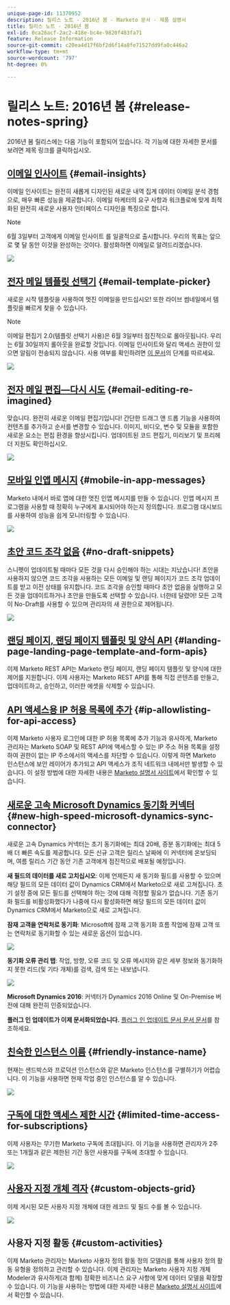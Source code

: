 ```yaml
---
unique-page-id: 11370952
description: 릴리스 노트 - 2016년 봄 - Marketo 문서 - 제품 설명서
title: 릴리스 노트 - 2016년 봄
exl-id: 0ca26acf-2ac2-418e-bc4e-9820f483fa71
feature: Release Information
source-git-commit: c20ea4d17f6bf2d6f14a8fe71527dd9fa0c446a2
workflow-type: tm+mt
source-wordcount: '797'
ht-degree: 0%

---
```


# 릴리스 노트: 2016년 봄 {#release-notes-spring}

2016년 봄 릴리스에는 다음 기능이 포함되어 있습니다. 각 기능에 대한 자세한 문서를 보려면 제목 링크를 클릭하십시오.

## [이메일 인사이트](/help/marketo/product-docs/reporting/email-insights/email-insights-overview.md) {#email-insights}

이메일 인사이트는 완전히 새롭게 디자인된 새로운 내역 집계 데이터 이메일 분석 경험으로, 매우 빠른 성능을 제공합니다. 이메일 마케터의 요구 사항과 워크플로에 맞게 최적화된 완전히 새로운 사용자 인터페이스 디자인을 특징으로 합니다.

>[!NOTE]
>
>6월 3일부터 고객에게 이메일 인사이트 를 일괄적으로 출시합니다. 우리의 목표는 앞으로 몇 달 동안 이것을 완성하는 것이다. 활성화하면 이메일로 알려드리겠습니다.

![](assets/two.png)

## [전자 메일 템플릿 선택기](/help/marketo/product-docs/email-marketing/general/email-editor-2/email-template-picker-overview.md) {#email-template-picker}

새로운 시작 템플릿을 사용하여 멋진 이메일을 만드십시오! 또한 라이브 썸네일에서 템플릿을 빠르게 찾을 수 있습니다.

>[!NOTE]
>
>이메일 편집기 2.0(템플릿 선택기 사용)은 6월 3일부터 점진적으로 롤아웃됩니다. 우리는 6월 30일까지 롤아웃을 완료할 것입니다. 이메일 인사이트와 달리 액세스 권한이 있으면 알림이 전송되지 않습니다. 사용 여부를 확인하려면 [이 문서](/help/marketo/product-docs/email-marketing/general/email-editor-2/transitioning-to-email-editor-2-0.md)의 단계를 따르세요.

![](assets/5-29-home-starter-templates.png)

## [전자 메일 편집—다시 시도](/help/marketo/product-docs/email-marketing/general/email-editor-2/email-editor-v2-0-overview.md) {#email-editing-re-imagined}

맞습니다. 완전히 새로운 이메일 편집기입니다! 간단한 드래그 앤 드롭 기능을 사용하여 컨텐츠를 추가하고 순서를 변경할 수 있습니다. 이미지, 비디오, 변수 및 모듈을 포함한 새로운 요소는 편집 환경을 향상시킵니다. 업데이트된 코드 편집기, 미리보기 및 프리헤더 지원도 확인하십시오.

![](assets/17a-29-modules-next.png)

## [모바일 인앱 메시지](/help/marketo/product-docs/mobile-marketing/in-app-messages/understanding-in-app-messages.md) {#mobile-in-app-messages}

Marketo 내에서 바로 앱에 대한 멋진 인앱 메시지를 만들 수 있습니다. 인앱 메시지 프로그램을 사용할 때 정확히 누구에게 표시되어야 하는지 정의합니다. 프로그램 대시보드를 사용하여 성능을 쉽게 모니터링할 수 있습니다.

![](assets/pasted-image-at-2016-05-24-09-45-am.png)

## [초안 코드 조각 없음](/help/marketo/product-docs/administration/users-and-roles/enable-no-draft-for-snippets.md) {#no-draft-snippets}

스니펫이 업데이트될 때마다 모든 것을 다시 승인해야 하는 시대는 지났습니다! 초안을 사용하지 않으면 코드 조각을 사용하는 모든 이메일 및 랜딩 페이지가 코드 조각 업데이트를 받고 이전 상태를 유지합니다. 코드 조각을 승인할 때마다 초안 없음을 실행하고 모든 것을 업데이트하거나 초안을 만들도록 선택할 수 있습니다. 너한테 달렸어! 모든 고객이 No-Draft를 사용할 수 있으며 관리자의 새 권한으로 제어됩니다.

![](assets/image2016-5-16-15-3a41-3a17.png)

## [랜딩 페이지, 랜딩 페이지 템플릿 및 양식 API](https://developers.marketo.com/blog/spring-2016-updates/) {#landing-page-landing-page-template-and-form-apis}

이제 Marketo REST API는 Marketo 랜딩 페이지, 랜딩 페이지 템플릿 및 양식에 대한 제어를 지원합니다. 이제 사용자는 Marketo REST API를 통해 직접 콘텐츠를 만들고, 업데이트하고, 승인하고, 이러한 에셋을 삭제할 수 있습니다.

## [API 액세스용 IP 허용 목록에 추가](/help/marketo/product-docs/administration/additional-integrations/create-an-allowlist-for-ip-based-api-access.md) {#ip-allowlisting-for-api-access}

이제 Marketo 사용자 로그인에 대한 IP 허용 목록에 추가 기능과 유사하게, Marketo 관리자는 Marketo SOAP 및 REST API에 액세스할 수 있는 IP 주소 허용 목록을 설정하여 권한이 없는 IP 주소에서의 액세스를 차단할 수 있습니다. 이렇게 하면 Marketo 인스턴스에 보안 레이어가 추가되고 API 액세스가 조직 네트워크 내에서만 발생할 수 있습니다. 이 설정 방법에 대한 자세한 내용은 [Marketo 설명서 사이트](/help/marketo/product-docs/administration/additional-integrations/create-an-allowlist-for-ip-based-api-access.md)에서 확인할 수 있습니다.

## [새로운 고속 Microsoft Dynamics 동기화 커넥터](/help/marketo/product-docs/crm-sync/microsoft-dynamics-sync/microsoft-dynamics-sync-details/sync-status.md) {#new-high-speed-microsoft-dynamics-sync-connector}

새로운 고속 Dynamics 커넥터는 초기 동기화에는 최대 20배, 증분 동기화에는 최대 5배 더 빠른 속도를 제공합니다. 모든 신규 고객은 릴리스 날짜에 이 커넥터에 온보딩되며, 여름 릴리스 기간 동안 기존 고객에게 점진적으로 배포될 예정입니다.

**새 필드의 데이터를 새로 고치십시오**: 이제 언제든지 새 동기화 필드를 사용할 수 있으며 해당 필드의 모든 데이터 값이 Dynamics CRM에서 Marketo으로 새로 고쳐집니다. 초기 설정 중에 모든 필드를 선택해야 하는 것에 대해 걱정할 필요가 없습니다. 기존 동기화 필드를 비활성화했다가 나중에 다시 활성화하면 해당 필드의 모든 데이터 값이 Dynamics CRM에서 Marketo으로 새로 고쳐집니다.

**잠재 고객을 연락처로 동기화**: Microsoft에 잠재 고객 동기화 흐름 작업에 잠재 고객 또는 연락처로 동기화할 수 있는 새로운 옵션이 있습니다.

![](assets/image2016-5-19-8-3a59-3a9.png)

**동기화 오류 관리 탭**: 작업, 방향, 오류 코드 및 오류 메시지와 같은 세부 정보와 동기화하지 못한 리드(및 기타 개체)를 검색, 검색 또는 내보냅니다.

![](assets/sync-errors.png)

**Microsoft Dynamics 2016**: 커넥터가 Dynamics 2016 Online 및 On-Premise 버전에 대해 완전히 인증되었습니다.

**플러그 인 업데이트가 이제 문서화되었습니다.** [플러그 인 업데이트 문서 문서 문서](/help/marketo/product-docs/crm-sync/microsoft-dynamics-sync/marketo-plugin-releases-for-microsoft-dynamics.md)를 참조하세요.

## [친숙한 인스턴스 이름](/help/marketo/product-docs/administration/settings/edit-subscription-settings.md) {#friendly-instance-name}

현재는 샌드박스와 프로덕션 인스턴스와 같은 Marketo 인스턴스를 구별하기가 어렵습니다. 이 기능을 사용하면 현재 작업 중인 인스턴스를 알 수 있습니다.

![](assets/image2016-5-16-15-3a57-3a14.png)

## [구독에 대한 액세스 제한 시간](/help/marketo/product-docs/administration/users-and-roles/managing-marketo-users.md) {#limited-time-access-for-subscriptions}

이제 사용자는 무기한 Marketo 구독에 초대됩니다. 이 기능을 사용하면 관리자가 2주 또는 1개월과 같은 제한된 기간 동안 사용자를 구독에 초대할 수 있습니다.

![](assets/image2016-5-16-15-3a59-3a52.png)

## [사용자 지정 개체 격자](/help/marketo/product-docs/administration/marketo-custom-objects/understanding-marketo-custom-objects.md) {#custom-objects-grid}

이제 게시된 모든 사용자 지정 개체에 대한 레코드 및 필드 수를 볼 수 있습니다.

![](assets/custom-objects-grid.png)

## 사용자 지정 활동 {#custom-activities}

이제 Marketo 관리자는 Marketo 사용자 정의 활동 정의 모델러를 통해 사용자 정의 활동 유형을 정의하고 관리할 수 있습니다. 이제 관리자는 Marketo 사용자 지정 개체 Modeler과 유사하게(과 함께) 정확한 비즈니스 요구 사항에 맞게 데이터 모델을 확장할 수 있습니다. 이 기능을 사용하는 방법에 대한 자세한 내용은 [Marketo 설명서 사이트](/help/marketo/product-docs/administration/marketo-custom-activities/understanding-custom-activities.md)에서 확인할 수 있습니다.
